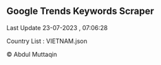 

## Google Trends Keywords Scraper 
 
Last Update 23-07-2023 , 07:06:28

Country List :
VIETNAM.json



© Abdul Muttaqin 
